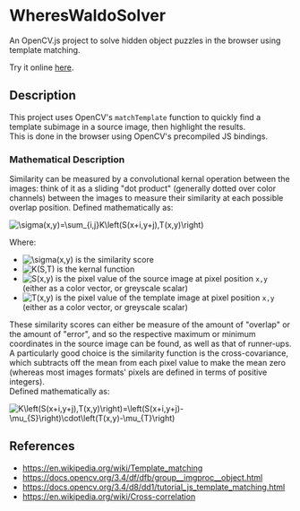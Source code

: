 # WheresWaldoSolver
An OpenCV.js project to solve hidden object puzzles in the browser using template matching.

Try it online [here](https://jcarr.ca/WheresWaldoSolver).

## Description
This project uses OpenCV's `matchTemplate` function to quickly find a template subimage in a source image, then highlight the results.  
This is done in the browser using OpenCV's precompiled JS bindings.  

### Mathematical Description
Similarity can be measured by a convolutional kernal operation between the images: think of it as a sliding "dot product" (generally dotted over color channels) between the images to measure their similarity at each possible overlap position.
Defined mathematically as:

![\sigma(x,y)=\sum_{i,j}K\left(S(x+i,y+j),T(x,y)\right)](https://render.githubusercontent.com/render/math?math=%5Csigma%28x%2Cy%29%3D%5Csum_%7Bi%2Cj%7DK%5Cleft%28S%28x%2Bi%2Cy%2Bj%29%2CT%28x%2Cy%29%5Cright%29)

Where:
- ![\sigma(x,y)](https://render.githubusercontent.com/render/math?math=%5Csigma%28x%2Cy%29) is the similarity score
- ![K(S,T)](https://render.githubusercontent.com/render/math?math=K%28S%2CT%29) is the kernal function
- ![S(x,y)](https://render.githubusercontent.com/render/math?math=S%28x%2Cy%29) is the pixel value of the source image at pixel position `x,y` (either as a color vector, or greyscale scalar)
- ![T(x,y)](https://render.githubusercontent.com/render/math?math=T%28x%2Cy%29) is the pixel value of the template image at pixel position `x,y` (either as a color vector, or greyscale scalar)

These similarity scores can either be measure of the amount of "overlap" or the amount of "error", and so the respective maximum or minimum coordinates in the source image can be found, as well as that of runner-ups.
A particularly good choice is the similarity function is the cross-covariance, which subtracts off the mean from each pixel value to make the mean zero (whereas most images formats' pixels are defined in terms of positive integers).  
Defined mathematically as:

![K\left(S(x+i,y+j),T(x,y)\right)=\left(S(x+i,y+j)-\mu_{S}\right)\cdot\left(T(x,y)-\mu_{T}\right)](https://render.githubusercontent.com/render/math?math=K%5Cleft%28S%28x%2Bi%2Cy%2Bj%29%2CT%28x%2Cy%29%5Cright%29%3D%5Cleft%28S%28x%2Bi%2Cy%2Bj%29-%5Cmu_%7BS%7D%5Cright%29%5Ccdot%5Cleft%28T%28x%2Cy%29-%5Cmu_%7BT%7D%5Cright%29)

## References
- https://en.wikipedia.org/wiki/Template_matching
- https://docs.opencv.org/3.4/df/dfb/group__imgproc__object.html
- https://docs.opencv.org/3.4/d8/dd1/tutorial_js_template_matching.html
- https://en.wikipedia.org/wiki/Cross-correlation
